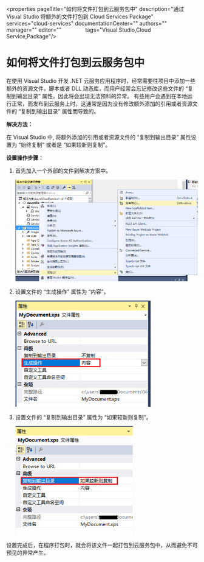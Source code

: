 <properties
                pageTitle="如何将文件打包到云服务包中"
                description="通过 Visual Studio 将额外的文件打包到 Cloud Services Package"
                services="cloud-services"
                documentationCenter=""
                authors=""
                manager=""
                editor=""
                tags="Visual Studio,Cloud Service,Package"/>

<tags
                ms.service="cloud-services-aog"
                ms.date="12/16/2016"
                wacn.date="12/16/2016"/>

# 如何将文件打包到云服务包中

在使用 Visual Studio 开发 .NET 云服务应用程序时，经常需要往项目中添加一些额外的资源文件，脚本或者 DLL 动态库，而用户经常会忘记修改这些文件的 “复制到输出目录” 属性，因此将会出现无法预料的异常。
有些用户会遇到在本地运行正常，而发布到云服务上时，这通常是因为没有修改额外添加的引用或者资源文件的 “复制到输出目录” 属性而导致的。

**解决方法：**

在 Visual Studio 中, 将额外添加的引用或者资源文件的 “复制到输出目录” 属性设置为 “始终复制” 或者是 “如果较新则复制”。

**设置操作步骤：**  

1.	首先加入一个外部的文件到解决方案中。

	![import-extra-file](./media/aog-cloud-services-howto-vs-package-exisiting-file/import-extra-file.png)

2.	设置文件的 “生成操作” 属性为 “内容”。

	![build-action](./media/aog-cloud-services-howto-vs-package-exisiting-file/build-action.png)

3.	设置文件的 “复制到输出目录” 属性为 “如果较新则复制”。

	![copy-to-output-directory](./media/aog-cloud-services-howto-vs-package-exisiting-file/copy-to-output-directory.png)

设置完成后，在程序打包时，就会将该文件一起打包到云服务包中，从而避免不可预见的异常产生。
